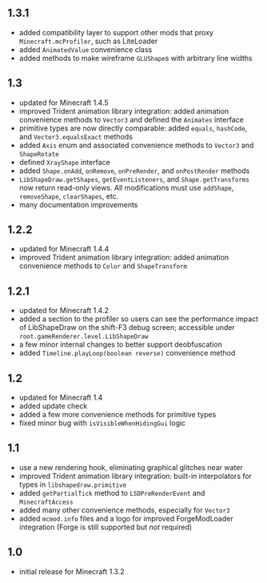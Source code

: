 ## 1.3.1
- added compatibility layer to support other mods that proxy
  `Minecraft.mcProfiler`, such as LiteLoader
- added `AnimatedValue` convenience class
- added methods to make wireframe `GLUShape`s with arbitrary line widths

## 1.3
- updated for Minecraft 1.4.5
- improved Trident animation library integration: added animation convenience
  methods to `Vector3` and defined the `Animates` interface
- primitive types are now directly comparable: added `equals`, `hashCode`, and
  `Vector3.equalsExact` methods
- added `Axis` enum and associated convenience methods to `Vector3` and
  `ShapeRotate`
- defined `XrayShape` interface
- added `Shape.onAdd`, `onRemove`, `onPreRender`, and `onPostRender` methods
- `LibShapeDraw.getShapes`, `getEventListeners`, and `Shape.getTransforms` now
  return read-only views. All modifications must use `addShape`, `removeShape`,
  `clearShapes`, etc.
- many documentation improvements

## 1.2.2
- updated for Minecraft 1.4.4
- improved Trident animation library integration: added animation convenience
  methods to `Color` and `ShapeTransform`

## 1.2.1
- updated for Minecraft 1.4.2
- added a section to the profiler so users can see the performance impact of
  LibShapeDraw on the shift-F3 debug screen; accessible under
  `root.gameRenderer.level.LibShapeDraw`
- a few minor internal changes to better support deobfuscation
- added `Timeline.playLoop(boolean reverse)` convenience method

## 1.2
- updated for Minecraft 1.4
- added update check
- added a few more convenience methods for primitive types
- fixed minor bug with `isVisibleWhenHidingGui` logic

## 1.1
- use a new rendering hook, eliminating graphical glitches near water
- improved Trident animation library integration: built-in interpolators for
  types in `libshapedraw.primitive`
- added `getPartialTick` method to `LSDPreRenderEvent` and `MinecraftAccess`
- added many other convenience methods, especially for `Vector3`
- added `mcmod.info` files and a logo for improved ForgeModLoader integration
  (Forge is still supported but *not* required)

## 1.0
- initial release for Minecraft 1.3.2
